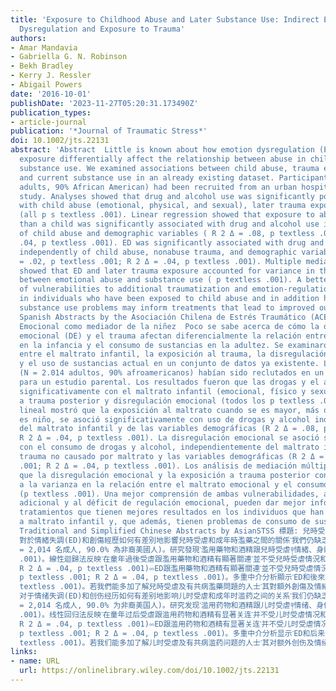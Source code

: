 ```yaml
---
title: 'Exposure to Childhood Abuse and Later Substance Use: Indirect Effects of Emotion
  Dysregulation and Exposure to Trauma'
authors:
- Amar Mandavia
- Gabriella G. N. Robinson
- Bekh Bradley
- Kerry J. Ressler
- Abigail Powers
date: '2016-10-01'
publishDate: '2023-11-27T05:20:31.173490Z'
publication_types:
- article-journal
publication: '*Journal of Traumatic Stress*'
doi: 10.1002/jts.22131
abstract: 'Abstract  Little is known about how emotion dysregulation (ED) and trauma
  exposure differentially affect the relationship between abuse in childhood and adult
  substance use. We examined associations between child abuse, trauma exposure, ED,
  and current substance use in an already existing dataset. Participants ( N = 2,014
  adults, 90% African American) had been recruited from an urban hospital for a parent
  study. Analyses showed that drug and alcohol use was significantly positively correlated
  with child abuse (emotional, physical, and sexual), later trauma exposure, and ED
  (all p s textless .001). Linear regression showed that exposure to abuse when older
  than a child was significantly associated with drug and alcohol use independent
  of child abuse and demographic variables ( R 2 Δ = .08, p textless .001; R 2 Δ =
  .04, p textless .001). ED was significantly associated with drug and alcohol use
  independently of child abuse, nonabuse trauma, and demographic variables ( R 2 Δ
  = .02, p textless .001; R 2 Δ = .04, p textless .001). Multiple mediation analyses
  showed that ED and later trauma exposure accounted for variance in the association
  between emotional abuse and substance use ( p textless .001). A better understanding
  of vulnerabilities to additional traumatization and emotion‐regulation deficits
  in individuals who have been exposed to child abuse and in addition have comorbid
  substance use problems may inform treatments that lead to improved outcomes.  ,  Resumen
  Spanish Abstracts by the Asociación Chilena de Estrés Traumático (ACET) Regulación
  Emocional como mediador de la niñez  Poco se sabe acerca de cómo la disregulación
  emocional (DE) y el trauma afectan diferencialmente la relación entre el maltrato
  en la infancia y el consumo de sustancias en la adultez. Se examinaron las asociaciones
  entre el maltrato infantil, la exposición al trauma, la disregulación emocional
  y el uso de sustancias actual en un conjunto de datos ya existente. Los participantes
  (N = 2.014 adultos, 90% afroamericanos) habían sido reclutados en un hospital urbano
  para un estudio parental. Los resultados fueron que las drogas y el alcohol se correlacionaron
  significativamente con el maltrato infantil (emocional, físico y sexual), exposición
  a trauma posterior y disregulación emocional (todos los p textless .001). La regresión
  lineal mostró que la exposición al maltrato cuando se es mayor, más que cuando se
  es niño, se asoció significativamente con uso de drogas y alcohol independiente
  del maltrato infantil y de las variables demográficas (R 2 Δ = .08, p textless .001;
  R 2 Δ = .04, p textless .001). La disregulación emocional se asoció significativamente
  con el consumo de drogas y alcohol, independientemente del maltrato infantil, el
  trauma no causado por maltrato y las variables demográficas (R 2 Δ = .02, p textless
  .001; R 2 Δ = .04, p textless .001). Los análisis de mediación múltiples mostraron
  que la disregulación emocional y la exposición a trauma posterior contribuyeron
  a la varianza en la relación entre el maltrato emocional y el consumo de sustancias
  (p textless .001). Una mejor comprensión de ambas vulnerabilidades, a la traumatización
  adicional y al déficit de regulación emocional, pueden dar mejor información a los
  tratamientos que tienen mejores resultados en los individuos que han estado expuestos
  a maltrato infantil y, que además, tienen problemas de consumo de sustancias comórbidos.  ,  抽象
  Traditional and Simplified Chinese Abstracts by AsianSTSS 標題: 兒時受虐和後期濫用藥物༚情緒失調和創傷經歷的間接影響  撮要:
  對於情緒失調(ED)和創傷經歷如何有差別地影響兒時受虐和成年時濫藥之間的關係༌我們仍缺乏了解。本研究透過現有的數據樣本༌檢視兒時受虐、創傷經歷、ED和當前濫用藥物狀況之間的關連。本研究樣本取自一家都市醫院的家長研究(N
  = 2,014 名成人, 90.0% 為非裔美國人)。研究發現༌濫用藥物和酒精跟兒時受虐༈情緒、身體及性虐待༉、後來的創傷經歷、和ED有顯著關連(全部 ps textless
  .001)。線性迴歸法反映༌在童年過後受虐跟濫用藥物和酒精有顯著關連༌並不受兒時受虐情況和人口變量影響(R 2 Δ = .08, p textless .001;
  R 2 Δ = .04, p textless .001)༛ED跟濫用藥物和酒精有顯著關連༌並不受兒時受虐情況、非受虐創傷和人口變量影響(R 2 Δ = .02,
  p textless .001; R 2 Δ = .04, p textless .001)。多重中介分析顯示༌ED和後來創傷經歷能解釋情緒虐待和濫藥之間關連的方差(p
  textless .001)。若我們能多加了解兒時受虐及有共病濫藥問題的人士༌其對額外創傷及情緒調節障礙的脆弱度༌可能有助提升治療效果。  标题: 儿时受虐和后期滥用药物༚情绪失调和创伤经历的间接影响  撮要:
  对于情绪失调(ED)和创伤经历如何有差别地影响儿时受虐和成年时滥药之间的关系༌我们仍缺乏了解。本研究透过现有的数据样本༌检视儿时受虐、创伤经历、ED和当前滥用药物状况之间的关连。本研究样本取自一家都市医院的家长研究(N
  = 2,014 名成人, 90.0% 为非裔美国人)。研究发现༌滥用药物和酒精跟儿时受虐༈情绪、身体及性虐待༉、后来的创伤经历、和ED有显著关连(全部 ps textless
  .001)。线性回归法反映༌在童年过后受虐跟滥用药物和酒精有显著关连༌并不受儿时受虐情况和人口变量影响(R 2 Δ = .08, p textless .001;
  R 2 Δ = .04, p textless .001)༛ED跟滥用药物和酒精有显著关连༌并不受儿时受虐情况、非受虐创伤和人口变量影响(R 2 Δ = .02,
  p textless .001; R 2 Δ = .04, p textless .001)。多重中介分析显示༌ED和后来创伤经历能解释情绪虐待和滥药之间关连的方差(p
  textless .001)。若我们能多加了解儿时受虐及有共病滥药问题的人士༌其对额外创伤及情绪调节障碍的脆弱度༌可能有助提升治疗效果。'
links:
- name: URL
  url: https://onlinelibrary.wiley.com/doi/10.1002/jts.22131
---
```

